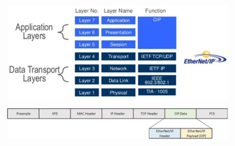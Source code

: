 ![EtherNet/IP OSI Model](docs/ethernetip_osi_model.jpg)

![EtherNet/IP Frame Structure](docs/ethernetip_frame_structure.jpg)

``` 
```